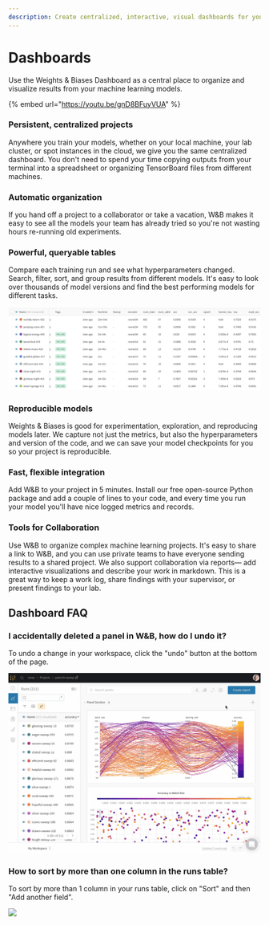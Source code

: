 ```yaml
---
description: Create centralized, interactive, visual dashboards for your ML experiments
---
```


# Dashboards

Use the Weights & Biases Dashboard as a central place to organize and visualize results from your machine learning models.

{% embed url="https://youtu.be/gnD8BFuyVUA" %}

### **Persistent, centralized projects**

Anywhere you train your models, whether on your local machine, your lab cluster, or spot instances in the cloud, we give you the same centralized dashboard. You don't need to spend your time copying outputs from your terminal into a spreadsheet or organizing TensorBoard files from different machines.

### Automatic organization

If you hand off a project to a collaborator or take a vacation, W\&B makes it easy to see all the models your team has already tried so you're not wasting hours re-running old experiments.

### **Powerful, queryable tables**

Compare each training run and see what hyperparameters changed. Search, filter, sort, and group results from different models. It's easy to look over thousands of model versions and find the best performing models for different tasks.

![](<../../.gitbook/assets/image (28).png>)

### Reproducible models

Weights & Biases is good for experimentation, exploration, and reproducing models later. We capture not just the metrics, but also the hyperparameters and version of the code, and we can save your model checkpoints for you so your project is reproducible.

### Fast, flexible integration

Add W\&B to your project in 5 minutes. Install our free open-source Python package and add a couple of lines to your code, and every time you run your model you'll have nice logged metrics and records.

### Tools for Collaboration

Use W\&B to organize complex machine learning projects. It's easy to share a link to W\&B, and you can use private teams to have everyone sending results to a shared project. We also support collaboration via reports— add interactive visualizations and describe your work in markdown. This is a great way to keep a work log, share findings with your supervisor, or present findings to your lab.

## Dashboard FAQ

### I accidentally deleted a panel in W\&B, how do I undo it?

To undo a change in your workspace, click the "undo" button at the bottom of the page.

![](<../../.gitbook/assets/demo - how to undo deleting a panel.gif>)

### How to sort by more than one column in the runs table?

To sort by more than 1 column in your runs table, click on "Sort" and then "Add another field".

![](../../.gitbook/assets/sort\_columns.gif)
